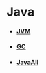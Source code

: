 # Java

- #### [JVM](Java%20Virtual%20Machine.md)

- #### [GC](Garbage%20Collection.md)

- #### [JavaAll](JavaAll.md)

